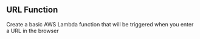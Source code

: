## URL Function

Create a basic AWS Lambda function that will be triggered when you enter a URL in the browser
